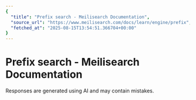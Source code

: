 ```yaml
---
{
  "title": "Prefix search - Meilisearch Documentation",
  "source_url": "https://www.meilisearch.com/docs/learn/engine/prefix",
  "fetched_at": "2025-08-15T13:54:51.366704+00:00"
}
---
```


# Prefix search - Meilisearch Documentation

Responses are generated using AI and may contain mistakes.
